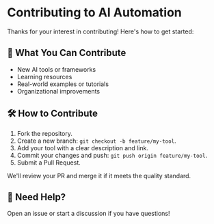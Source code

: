 # Contributing to AI Automation

Thanks for your interest in contributing! Here's how to get started:

## 🧠 What You Can Contribute
- New AI tools or frameworks
- Learning resources
- Real-world examples or tutorials
- Organizational improvements

## 🛠 How to Contribute
1. Fork the repository.
2. Create a new branch: `git checkout -b feature/my-tool`.
3. Add your tool with a clear description and link.
4. Commit your changes and push: `git push origin feature/my-tool`.
5. Submit a Pull Request.

We'll review your PR and merge it if it meets the quality standard.

## 💬 Need Help?
Open an issue or start a discussion if you have questions!


